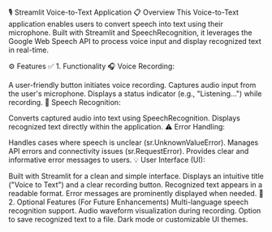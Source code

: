 🎙️ Streamlit Voice-to-Text Application
📋 Overview
This Voice-to-Text application enables users to convert speech into text using their microphone. Built with Streamlit and SpeechRecognition, it leverages the Google Web Speech API to process voice input and display recognized text in real-time.

⚙️ Features
✅ 1. Functionality
🎧 Voice Recording:

A user-friendly button initiates voice recording.
Captures audio input from the user's microphone.
Displays a status indicator (e.g., "Listening...") while recording.
📝 Speech Recognition:

Converts captured audio into text using SpeechRecognition.
Displays recognized text directly within the application.
⚠️ Error Handling:

Handles cases where speech is unclear (sr.UnknownValueError).
Manages API errors and connectivity issues (sr.RequestError).
Provides clear and informative error messages to users.
💡 User Interface (UI):

Built with Streamlit for a clean and simple interface.
Displays an intuitive title ("Voice to Text") and a clear recording button.
Recognized text appears in a readable format.
Error messages are prominently displayed when needed.
🌟 2. Optional Features (For Future Enhancements)
Multi-language speech recognition support.
Audio waveform visualization during recording.
Option to save recognized text to a file.
Dark mode or customizable UI themes.
